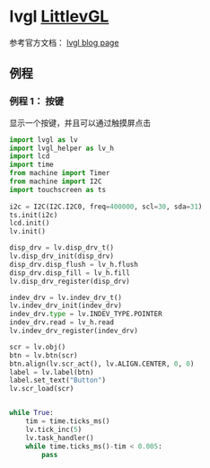 lvgl [LittlevGL](https://littlevgl.com/)
===========


参考官方文档： [lvgl blog page](https://blog.littlevgl.com/2019-02-20/micropython-bindings)



## 例程

### 例程 1： 按键

显示一个按键，并且可以通过触摸屏点击

```python
import lvgl as lv
import lvgl_helper as lv_h
import lcd
import time
from machine import Timer
from machine import I2C
import touchscreen as ts
   
i2c = I2C(I2C.I2C0, freq=400000, scl=30, sda=31)
ts.init(i2c)
lcd.init()
lv.init()

disp_drv = lv.disp_drv_t()
lv.disp_drv_init(disp_drv)
disp_drv.disp_flush = lv_h.flush
disp_drv.disp_fill = lv_h.fill
lv.disp_drv_register(disp_drv)

indev_drv = lv.indev_drv_t()
lv.indev_drv_init(indev_drv) 
indev_drv.type = lv.INDEV_TYPE.POINTER
indev_drv.read = lv_h.read
lv.indev_drv_register(indev_drv)

scr = lv.obj()
btn = lv.btn(scr)
btn.align(lv.scr_act(), lv.ALIGN.CENTER, 0, 0)
label = lv.label(btn)
label.set_text("Button")
lv.scr_load(scr)


while True:
	tim = time.ticks_ms()
	lv.tick_inc(5)
	lv.task_handler()
	while time.ticks_ms()-tim < 0.005:
		pass

```


